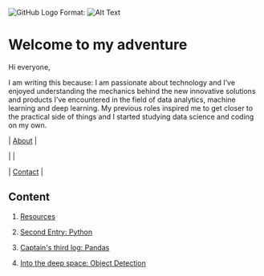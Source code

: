 
![GitHub Logo](/images/Screen_Shot_2019-01-22_at_9.46.30_AM.png)
Format: ![Alt Text](url)


# Welcome to my adventure
Hi everyone, 

I am writing this because: I am passionate about technology and I’ve enjoyed understanding the mechanics behind the new innovative solutions and products I’ve encountered in the field of data analytics, machine learning and deep learning. 
My previous roles inspired me to get closer to the practical side of things and I started studying data science and coding on my own.


 
|  [About](docs/about.md) | 

|  |

|  [Contact](docs/contact.md) | 
 

## Content


1. [Resources](docs/Resources.md) 

2. [Second Entry: Python](docs/second.md)

3. [Captain's third log: Pandas](docs/third.md)

4. [Into the deep space: Object Detection](docs/forth.md)
